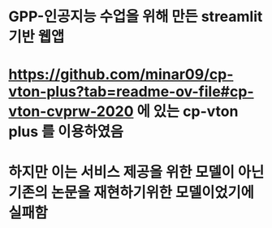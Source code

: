 # GPP-인공지능 수업을 위해 만든 streamlit 기반 웹앱
# https://github.com/minar09/cp-vton-plus?tab=readme-ov-file#cp-vton-cvprw-2020 에 있는 cp-vton plus 를 이용하였음
# 하지만 이는 서비스 제공을 위한 모델이 아닌 기존의 논문을 재현하기위한 모델이었기에 실패함
